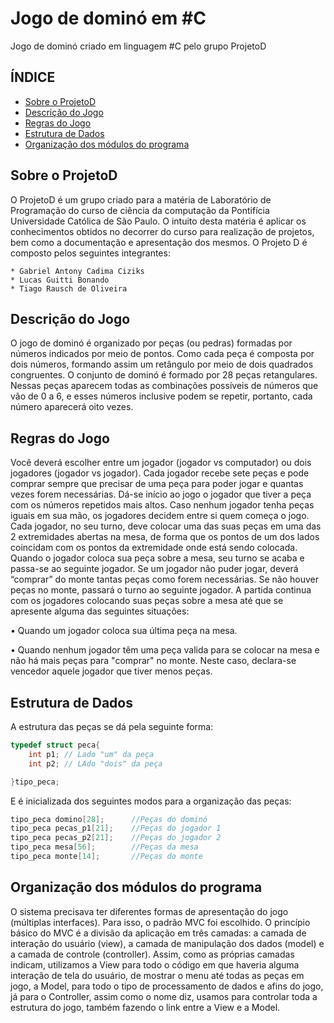 Jogo de dominó em #C
===================

Jogo de dominó criado em linguagem #C pelo grupo ProjetoD

ÍNDICE
-------------
<!--ts-->
   * [Sobre o ProjetoD](#sobre-o-projetoD)
   * [Descrição do Jogo](#descrição-do-jogo)
   * [Regras do Jogo](#regras-do-jogo)
   * [Estrutura de Dados](#estrutura-de-dados)
   * [Organização dos módulos do programa](#organização-dos-módulos-do-programa)
<!--te-->

Sobre o ProjetoD
----------------

O ProjetoD é um grupo criado para a matéria de Laboratório de Programação do curso de ciência da computação da Pontifícia Universidade Católica de São Paulo. O intuito desta matéria é aplicar os conhecimentos obtidos no decorrer do curso para realização de projetos, bem como a documentação e apresentação dos mesmos.
O Projeto D é composto pelos seguintes integrantes:

    * Gabriel Antony Cadima Ciziks
    * Lucas Guitti Bonando
    * Tiago Rausch de Oliveira

Descrição do Jogo
----------------
O jogo de dominó é organizado por peças (ou pedras) formadas por números indicados por meio de pontos. Como cada peça é composta por dois números, formando assim um retângulo 
por meio de dois quadrados congruentes. O conjunto de dominó é formado por 28 peças retangulares. Nessas peças aparecem todas as combinações possíveis de números que vão de 0 a 
6, e esses números inclusive podem se repetir, portanto, cada número aparecerá oito vezes. 

Regras do Jogo
--------------
Você deverá escolher entre um jogador (jogador vs computador) ou dois jogadores (jogador vs jogador). Cada jogador recebe sete peças e pode comprar sempre que precisar de uma peça para poder jogar e quantas vezes forem necessárias. Dá-se início ao jogo o jogador que tiver a peça com os números repetidos mais altos. Caso nenhum jogador tenha peças iguais em sua mão, os jogadores decidem entre si quem começa o jogo. Cada jogador, no seu turno, deve colocar uma das suas peças em uma das 2 extremidades abertas na mesa, de forma que os pontos de um dos lados coincidam com os pontos da extremidade onde está sendo colocada. Quando o jogador coloca sua peça sobre a mesa, seu turno se acaba e passa-se ao seguinte jogador. Se um jogador não puder jogar, deverá “comprar” do monte tantas peças como forem necessárias. Se não houver peças no monte, passará o turno ao seguinte jogador. A partida continua com os jogadores colocando suas peças sobre a mesa até que se apresente alguma das seguintes situações:

  • Quando um jogador coloca sua última peça na mesa.

  • Quando nenhum jogador têm uma peça valida para se colocar na mesa e não há mais peças para "comprar" no monte. Neste caso, declara-se vencedor aquele jogador que tiver menos peças.

Estrutura de Dados
------------------
A estrutura das peças se dá pela seguinte forma:
```c
typedef struct peca{
    int p1; // Lado "um" da peça
    int p2; // LAdo "dois" da peça

}tipo_peca;
```

E é inicializada dos seguintes modos para a organização das peças:
```c
tipo_peca domino[28];      //Peças do dominó
tipo_peca pecas_p1[21];    //Peças do jogador 1
tipo_peca pecas_p2[21];    //Peças do jogador 2
tipo_peca mesa[56];        //Peças da mesa
tipo_peca monte[14];       //Peças do monte
```

Organização dos módulos do programa
-----------------------------------
O sistema precisava ter diferentes formas de apresentação do jogo (múltiplas interfaces). Para isso, o padrão MVC foi escolhido. O princípio básico do MVC é a divisão da aplicação em três camadas: a camada de interação do usuário (view), a camada de manipulação dos dados (model) e a camada de controle (controller). Assim, como as próprias camadas indicam, utilizamos a View para todo o código em que haveria alguma interação de tela do usuário, de mostrar o menu até todas as peças em jogo, a Model, para todo o tipo de processamento de dados e afins do jogo, já para o Controller, assim como o nome diz, usamos para controlar toda a estrutura do jogo, também fazendo o link entre a View e a Model.
